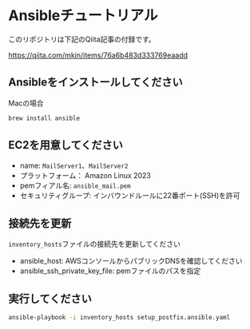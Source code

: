 # Ansibleチュートリアル

このリポジトリは下記のQiita記事の付録です。

https://qiita.com/mkin/items/76a6b483d333769eaadd

## Ansibleをインストールしてください

Macの場合

```sh
brew install ansible
```

## EC2を用意してください

- name: `MailServer1`、`MailServer2`
- プラットフォーム： Amazon Linux 2023
- pemフィアル名: `ansible_mail.pem`
- セキュリティグループ: インバウンドルールに22番ポート(SSH)を許可

## 接続先を更新

`inventory_hosts`ファイルの接続先を更新してください

- ansible_host: AWSコンソールからパブリックDNSを確認してください
- ansible_ssh_private_key_file: pemファイルのパスを指定

## 実行してください

```sh
ansible-playbook -i inventory_hosts setup_postfix.ansible.yaml
```